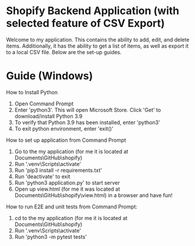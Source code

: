 # Shopify Backend Application (with selected feature of CSV Export)

Welcome to my application. This contains the ability to add, edit, and delete items. Additionally, it has the ability to get a list of items, as well as export it to a local CSV file. Below are the set-up guides.

# Guide (Windows)
How to Install Python
1.  Open Command Prompt
2.  Enter 'python3'. This will open Microsoft Store. Click 'Get' to download/install Python 3.9
3.  To verify that Python 3.9 has been installed, enter 'python3'
4.  To exit python environment, enter 'exit()'

How to set up application from Command Prompt
1. Go to the my application (for me it is located at Documents\GitHub\shopify)
2. Run '.venv\Scripts\activate'
3. Run 'pip3 install -r requirements.txt'
4. Run 'deactivate' to exit
5. Run 'python3 application.py' to start server
6. Open up view.html (for me it was located at Documents\GitHub\shopify\view.html) in a browser and have fun!

How to run E2E and unit tests from Command Prompt:
1. cd  to the my application (for me it is located at Documents\GitHub\shopify)
2. Run '.venv\Scripts\activate'
2. Run 'python3 -m pytest tests'
